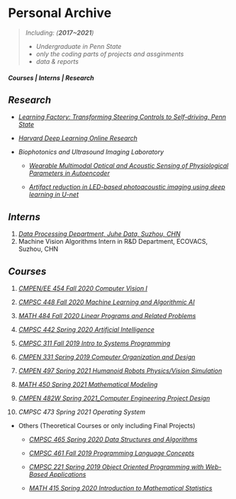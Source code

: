 # Personal Archive



> _Including:  (**2017~2021**)_
>  - _Undergraduate in Penn State_
>  - _only the coding parts of projects and assginments_
>  - _data & reports_


##### **Courses | Interns | Research**

## ***Research***
   - [_Learning Factory: Transforming Steering Controls to Self-driving, Penn State_](https://github.com/whsair/Summer-2020-Learning-Factory-Transforming-Steering-Controls-to-Self-Driving)
   
   - [_Harvard Deep Learning Online Research_](https://github.com/whsair/Summer-2020-Harvard-Deep-Learning-Online-Research-Intro-to-Deep-Learning)
   - _Biophotonics and Ultrasound Imaging Laboratory_  
      - [_Wearable Multimodal Optical and Acoustic Sensing of Physiological Parameters in Autoencoder_](https://github.com/whsair/Wearable-Multimodal-Optical-and-Acoustic-Sensing-of-Physiological-Parameters-Autoencoder-)
   
      - [_Artifact reduction in LED-based photoacoustic imaging using deep learning in U-net_](https://github.com/whsair/Artifact-reduction-in-LED-based-photoacoustic-imaging-using-deep-learning-in-U-net)

## ***Interns***
   1. [_Data Processing Department, Juhe Data, Suzhou, CHN_](Others/Summer%202019%20JuHe%20Data%20Interns/datasets%20and%20schedules)
   2. Machine Vision Algorithms Intern in R&D Department, ECOVACS, Suzhou, CHN
## ***Courses***
   1. [_CMPEN/EE 454 Fall 2020 Computer Vision I_](CMPEN_EE%20454%20Fall%202020%20Computer%20Vision%20I)
   
   2. [_CMPSC 448 Fall 2020 Machine Learning and Algorithmic AI_](CMPSC%20448%20Fall%202020%20Machine%20Learning%20and%20Algorithmic%20AI)
   
   3. [_MATH 484 Fall 2020 Linear Programs and Related Problems_](MATH%20484%20Fall%202020%20Linear%20Programs)
   
   4. [_CMPSC 442 Spring 2020 Artificial Intelligence_](CMPSC%20442%20Spring%202020%20Artificial%20Intelligence)
   
   5. [_CMPSC 311 Fall 2019 Intro to Systems Programming_](CMPSC%20311%20Fall%202019%20Intro%20to%20Systems%20Programming)
   
   6. [_CMPEN 331 Spring 2019 Computer Organization and Design_](CMPEN%20331%20Spring%202019%20Computer%20Organization%20and%20Design)

   7. [_CMPEN 497 Spring 2021 Humanoid Robots Physics/Vision Simulation_](https://github.com/whsair/Archive/tree/main/CMPEN%20497%20Spring%202021%20Humanoid%20Robots%20PhysicsVision%20Simulation)

   8. [_MATH 450 Spring 2021 Mathematical Modeling_](Math%20450%20Spring%202021%20Mathematical%20Modeling)

   9. [_CMPEN 482W Spring 2021_Computer Engineering Project Design_](https://github.com/whsair/Wearable-Multimodal-Team-1)

   10. _CMPSC 473 Spring 2021 Operating System_
   
   - Others  (Theoretical Courses or only including Final Projects)
   
     - [_CMPSC 465 Spring 2020 Data Structures and Algorithms_](Others/CMPSC%20465%20Spring%202020%20Data%20Structures%20and%20Algorithms)
     
     - [_CMPSC 461 Fall 2019 Programming Language Concepts_](Others/CMPSC%20461%20Fall%202019%20Programming%20Language%20Concepts)
     
     - [_CMPSC 221 Spring 2019 Object Oriented Programming with Web-Based Applications_](Others/CMPSC%20221%20Spring%202019%20Object%20Oriented%20Programming%20with%20Web-Based%20Applications)
     
     - [_MATH 415 Spring 2020 Introduction to Mathematical Statistics_](Others/MATH%20415%20Spring%202020%20Introduction%20to%20Mathematical%20Statistics)
     
   

